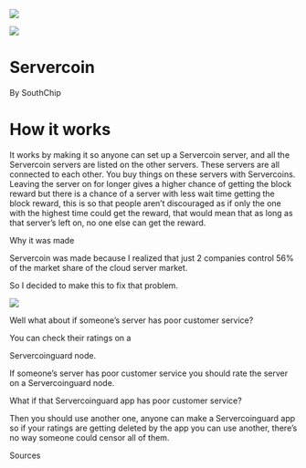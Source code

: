 <!-- S  -->
![](https://web-api.textin.com/ocr_image/external/4247f11c7e17d0ad.jpg)

<!-- S  -->
![](https://web-api.textin.com/ocr_image/external/f43a681116775b61.jpg)

# Servercoin

By SouthChip

# How it works

It works by making it so anyone can set up a Servercoin server, and all the Servercoin servers are listed on the other servers. These servers are all connected to each other. You buy things on these servers with Servercoins. Leaving the server on for longer gives a higher chance of getting the block reward but there is a chance of a server with less wait time getting the block reward, this is so that people aren’t discouraged as if only the one with the highest time could get the reward, that would mean that as long as that server’s left on, no one else can get the reward.

Why it was made

Servercoin was made because I realized that just 2 companies control 56% of the market share of the cloud server market.

So I decided to make this to fix that problem.


![](https://web-api.textin.com/ocr_image/external/19836bae7253f654.jpg)

Well what about if someone’s server has poor customer service?

You can check their ratings on a

Servercoinguard node.

If someone’s server has poor customer service you should rate the server on a Servercoinguard node.

What if that Servercoinguard app has poor customer service?

Then you should use another one, anyone can make a Servercoinguard app so if your ratings are getting deleted by the app you can use another, there’s no way someone could censor all of them.

Sources




